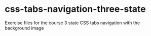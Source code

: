 # css-tabs-navigation-three-state
Exercise files for the course 3 state CSS tabs navigation with the background image

